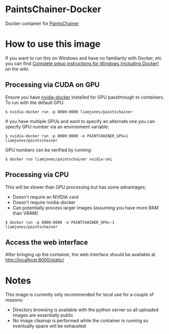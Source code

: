 # PaintsChainer-Docker

Docker container for [PaintsChainer](https://github.com/taizan/PaintsChainer)

# How to use this image

If you want to run this on Windows and have no familiarity with Docker, etc you can find [Complete setup instructions for Windows (including Docker)](https://github.com/liamjones/PaintsChainer-Docker/wiki/Complete-setup-instructions-for-Windows-(including-Docker)) on the wiki.

## Processing via CUDA on GPU

Ensure you have [nvidia-docker](https://github.com/NVIDIA/nvidia-docker) installed for GPU passthrough to containers. To run with the default GPU:

```console
$ nvidia-docker run -p 8000:8000 liamjones/paintschainer
```

If you have multiple GPUs and want to specify an alternate one you can specify GPU number via an environment variable:

```console
$ nvidia-docker run -p 8000:8000 -e PAINTCHAINER_GPU=1 liamjones/paintschainer
```

GPU numbers can be verified by running:

```console
$ docker run liamjones/paintschainer nvidia-smi
```

## Processing via CPU

This will be slower than GPU processing but has some advantages;

* Doesn't require an NVIDIA card
* Doesn't require nvidia-docker
* Can potentially process larger images (assuming you have more RAM than VRAM)

```console
$ docker run -p 8000:8000 -e PAINTCHAINER_GPU=-1 liamjones/paintschainer
```

## Access the web interface

After bringing up the container, the web interface should be available at [http://localhost:8000/static/](http://localhost:8000/static/)

# Notes

This image is currently only recommended for local use for a couple of reasons:

* Directory browsing is available with the python server so all uploaded images are essentially public
* No image cleanup is performed while the container is running so eventually space will be exhausted
